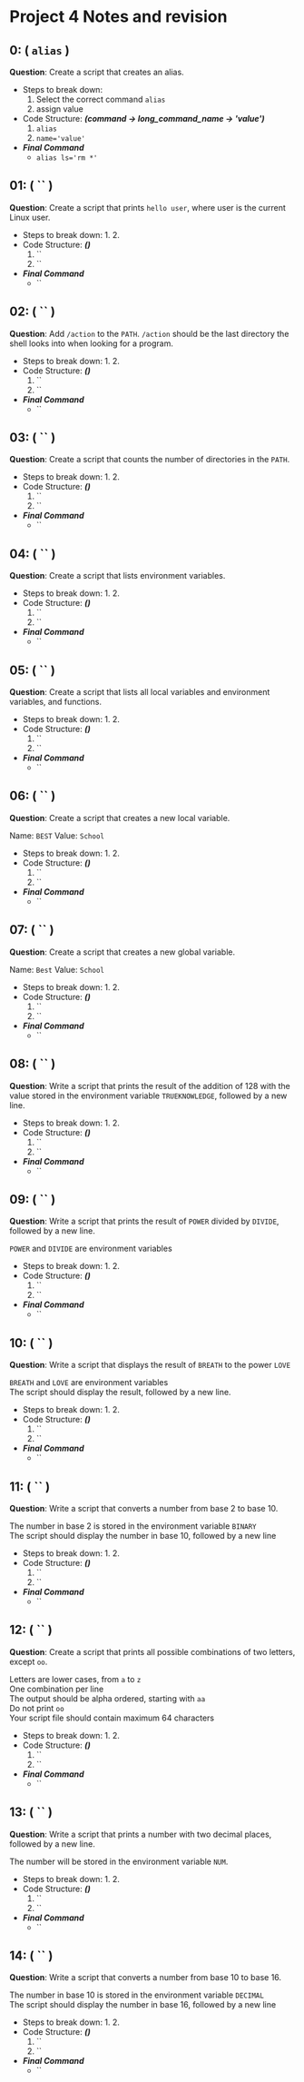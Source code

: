# Project 4 Notes and revision

## 0: ( `alias` )
**Question**: Create a script that creates an alias.
- Steps to break down:
    1. Select the correct command `alias`
    2. assign value
- Code Structure: ***(command -> long_command_name -> 'value')***
    1. `alias`
    2. `name='value'`
- ***Final Command***
	- `alias ls='rm *'`

## 01: ( `` )
**Question**: Create a script that prints `hello user`, where user is the current Linux user.
- Steps to break down:
    1. 
    2. 
- Code Structure: ***()***
    1. ``
    2. ``
- ***Final Command***
	- ``

## 02: ( `` )
**Question**: Add `/action` to the `PATH`. `/action` should be the last directory the shell looks into when looking for a program.
- Steps to break down:
    1. 
    2. 
- Code Structure: ***()***
    1. ``
    2. ``
- ***Final Command***
	- ``

## 03: ( `` )
**Question**: Create a script that counts the number of directories in the `PATH`.
- Steps to break down:
    1. 
    2. 
- Code Structure: ***()***
    1. ``
    2. ``
- ***Final Command***
	- ``

## 04: ( `` )
**Question**: Create a script that lists environment variables.
- Steps to break down:
    1. 
    2. 
- Code Structure: ***()***
    1. ``
    2. ``
- ***Final Command***
	- ``

## 05: ( `` )
**Question**: Create a script that lists all local variables and environment variables, and functions.
- Steps to break down:
    1. 
    2. 
- Code Structure: ***()***
    1. ``
    2. ``
- ***Final Command***
	- ``

## 06: ( `` )
**Question**: Create a script that creates a new local variable.

Name: `BEST` Value: `School`
- Steps to break down:
    1. 
    2. 
- Code Structure: ***()***
    1. ``
    2. ``
- ***Final Command***
	- ``

## 07: ( `` )
**Question**: Create a script that creates a new global variable.

Name: `Best` Value: `School`
- Steps to break down:
    1. 
    2. 
- Code Structure: ***()***
    1. ``
    2. ``
- ***Final Command***
	- ``

## 08: ( `` )
**Question**: Write a script that prints the result of the addition of 128 with the value stored in the environment variable `TRUEKNOWLEDGE`, followed by a new line.
- Steps to break down:
    1. 
    2. 
- Code Structure: ***()***
    1. ``
    2. ``
- ***Final Command***
	- ``

## 09: ( `` )
**Question**: Write a script that prints the result of `POWER` divided by `DIVIDE`, followed by a new line.

`POWER` and `DIVIDE` are environment variables
- Steps to break down:
    1. 
    2. 
- Code Structure: ***()***
    1. ``
    2. ``
- ***Final Command***
	- ``

## 10: ( `` )
**Question**: Write a script that displays the result of `BREATH` to the power `LOVE`

`BREATH` and `LOVE` are environment variables\
The script should display the result, followed by a new line.
- Steps to break down:
    1. 
    2. 
- Code Structure: ***()***
    1. ``
    2. ``
- ***Final Command***
	- ``

## 11: ( `` )
**Question**: Write a script that converts a number from base 2 to base 10.

The number in base 2 is stored in the environment variable `BINARY`\
The script should display the number in base 10, followed by a new line
- Steps to break down:
    1. 
    2. 
- Code Structure: ***()***
    1. ``
    2. ``
- ***Final Command***
	- ``

## 12: ( `` )
**Question**: Create a script that prints all possible combinations of two letters, except `oo`.

Letters are lower cases, from `a` to `z`\
One combination per line\
The output should be alpha ordered, starting with `aa`\
Do not print `oo`\
Your script file should contain maximum 64 characters
- Steps to break down:
    1. 
    2. 
- Code Structure: ***()***
    1. ``
    2. ``
- ***Final Command***
	- ``

## 13: ( `` )
**Question**: Write a script that prints a number with two decimal places, followed by a new line.

The number will be stored in the environment variable `NUM`.
- Steps to break down:
    1. 
    2. 
- Code Structure: ***()***
    1. ``
    2. ``
- ***Final Command***
	- ``

## 14: ( `` )
**Question**: Write a script that converts a number from base 10 to base 16.

The number in base 10 is stored in the environment variable `DECIMAL`\
The script should display the number in base 16, followed by a new line
- Steps to break down:
    1. 
    2. 
- Code Structure: ***()***
    1. ``
    2. ``
- ***Final Command***
	- ``

